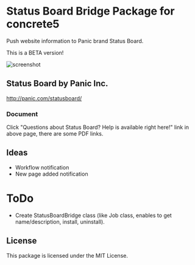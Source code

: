 # Status Board Bridge Package for concrete5

Push website information to Panic brand Status Board.

This is a BETA version!

![screenshot](https://raw.github.com/hissy/status_board_bridge_package/packages/status_board_bridge/screenshot.png)


## Status Board by Panic Inc.
http://panic.com/statusboard/

### Document

Click "Questions about Status Board? Help is available right here!" link in above page, there are some PDF links.


## Ideas

* Workflow notification
* New page added notification


# ToDo

* Create StatusBoardBridge class (like Job class, enables to get name/description, install, uninstall).


## License

This package is licensed under the MIT License.